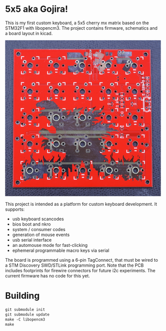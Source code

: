 5x5 aka Gojira!
===============

This is my first custom keyboard, a 5x5 cherry mx matrix based on the STM32F1
with libopencm3. The project contains firmware, schematics and a board layout
in kicad.

![Board Fron Picture](schematic/pictures/front.jpg)

This project is intended as a platform for custom keyboard development. It
supports:
- usb keyboard scancodes
- bios boot and nkro
- system / consumer codes
- generation of mouse events
- usb serial interface
- an automouse mode for fast-clicking
- ephemeral programmable macro keys via serial

The board is programmed using a 6-pin TagConnect, that must be wired to a STM
Discovery SWD/STLink programming port. Note that the PCB includes footprints
for firewire connectors for future i2c experiments. The current firmware has no
code for this yet.

Building
========

    git submodule init
    git submodule update
    make -C libopencm3
    make
